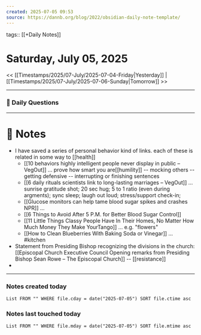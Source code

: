 ```yaml
---
created: 2025-07-05 09:53
source: https://dannb.org/blog/2022/obsidian-daily-note-template/
---
```

tags:: [[+Daily Notes]]

# Saturday, July 05, 2025

<< [[Timestamps/2025/07-July/2025-07-04-Friday|Yesterday]] | [[Timestamps/2025/07-July/2025-07-06-Sunday|Tomorrow]] >>

---
### 📅 Daily Questions

---
# 📝 Notes
- I have saved a series of personal behavior kind of links. each of these is related in some way to [[health]] 
	- [[10 behaviors highly intelligent people never display in public – VegOut]] … prove how smart you are[[humility]] -- mocking others -- getting defensive -- interrupting or finishing sentences
	- [[6 daily rituals scientists link to long-lasting marriages – VegOut]] … sunrise gratitude shot; 20 sec hug; 5 to 1 ratio (even during argments); sync sleep; laugh out loud; stress/support check-in;
	- [[Glucose monitors can help tame blood sugar spikes and crashes  NPR]] …  
	- [[6 Things to Avoid After 5 P.M. for Better Blood Sugar Control]]
	- [[11 Little Things Classy People Have In Their Homes, No Matter How Much Money They Make  YourTango]] … e.g. "flowers"
	- [[How to Clean Blueberries With Baking Soda or Vinegar]] … #kitchen
- Statement from Presiding Bishop recognizing the divisions in the church: [[Episcopal Church Executive Council Opening remarks from Presiding Bishop Sean Rowe – The Episcopal Church]] -- [[resistance]]
- 

---
### Notes created today
```dataview
List FROM "" WHERE file.cday = date("2025-07-05") SORT file.ctime asc
```

### Notes last touched today
```dataview
List FROM "" WHERE file.mday = date("2025-07-05") SORT file.mtime asc
```

